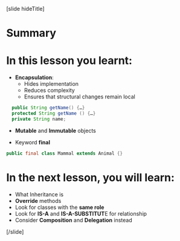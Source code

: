 [slide hideTitle]
# Summary

# In this lesson you learnt:

- **Encapsulation**:
    - Hides implementation
    - Reduces complexity
    - Ensures that structural changes remain local

```java
  public String getName() {…}
  protected String getName () {…}
  private String name;
```

- **Mutable** and **Immutable** objects

- Keyword **final**

```java
public final class Mammal extends Animal {}
```


# In the next lesson, you will learn:

- What Inheritance is
- **Override** methods
- Look for classes with the **same role**
- Look for **IS-A** and **IS-A-SUBSTITUT**E for relationship
- Consider **Composition** and **Delegation** instead

[/slide]